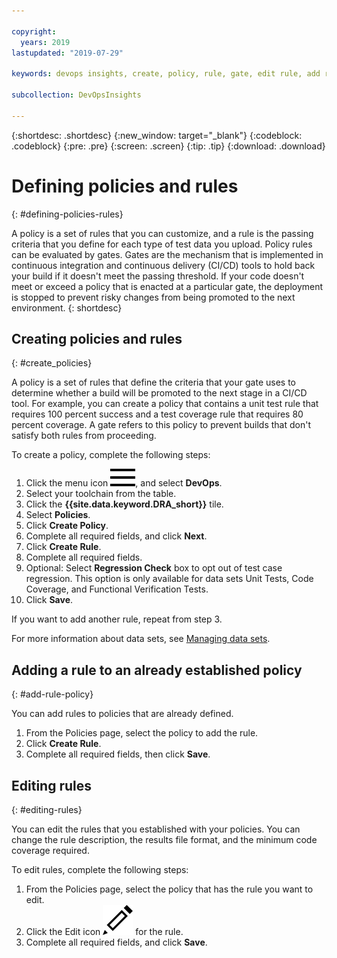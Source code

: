 ```yaml
---

copyright:
  years: 2019
lastupdated: "2019-07-29"

keywords: devops insights, create, policy, rule, gate, edit rule, add rule, define policy, code coverage, test, tests, gate failing, verification, risk

subcollection: DevOpsInsights

---
```


{:shortdesc: .shortdesc}
{:new_window: target="_blank"}
{:codeblock: .codeblock}
{:pre: .pre}
{:screen: .screen}
{:tip: .tip}
{:download: .download}

# Defining policies and rules
{: #defining-policies-rules}

A policy is a set of rules that you can customize, and a rule is the passing criteria that you define for each type of test data you upload. Policy rules can be evaluated by gates. Gates are the mechanism that is implemented in continuous integration and continuous delivery (CI/CD) tools to hold back your build if it doesn't meet the passing threshold. If your code doesn't meet or exceed a policy that is enacted at a particular gate, the deployment is stopped to prevent risky changes from being promoted to the next environment.
{: shortdesc}


## Creating policies and rules
{: #create_policies}

A policy is a set of rules that define the criteria that your gate uses to determine whether a build will be promoted to the next stage in a CI/CD tool. For example, you can create a policy that contains a unit test rule that requires 100 percent success and a test coverage rule that requires 80 percent coverage. A gate refers to this policy to prevent builds that don't satisfy both rules from proceeding.

To create a policy, complete the following steps:
1. Click the menu icon ![hamburger icon](images/icon_hamburger.svg), and select **DevOps**.
2. Select your toolchain from the table.  
3. Click the **{{site.data.keyword.DRA_short}}** tile.
4. Select **Policies**.  
5. Click **Create Policy**.  
6. Complete all required fields, and click **Next**.  
7. Click **Create Rule**.
8. Complete all required fields.
9. Optional: Select **Regression Check** box to opt out of test case regression. This option is only available for data sets Unit Tests, Code Coverage, and Functional Verification Tests.   
10. Click **Save**.

If you want to add another rule, repeat from step 3.

For more information about data sets, see [Managing data sets](/docs/ContinuousDelivery?topic=ContinuousDelivery-adding-data-sets). 


## Adding a rule to an already established policy
{: #add-rule-policy}  

You can add rules to policies that are already defined.

1. From the Policies page, select the policy to add the rule.
2. Click **Create Rule**.
3. Complete all required fields, then click **Save**.


## Editing rules
{: #editing-rules}

You can edit the rules that you established with your policies. You can change the rule description, the results file format, and the minimum code coverage required.

To edit rules, complete the following steps:
1. From the Policies page, select the policy that has the rule you want to edit.
2. Click the Edit icon ![write icon](images/icon_write.svg) for the rule.  
3. Complete all required fields, and click **Save**.


